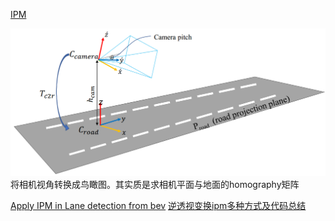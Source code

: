 [IPM](https://github.com/baidut/ITS/issues/53)

![Alt text](image.png)
将相机视角转换成鸟瞰图。其实质是求相机平面与地面的homography矩阵

[Apply IPM in Lane detection from bev](https://leijiezhang001.github.io/lane-det-from-BEV/)
[逆透视变换ipm多种方式及代码总结](https://hermit.blog.csdn.net/article/details/120900854)

[](https://www.guyuehome.com/36095)